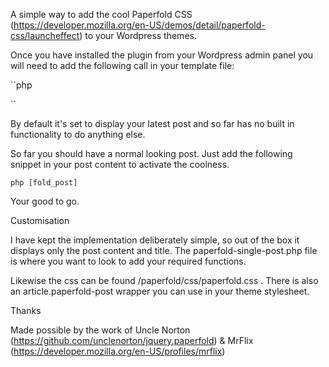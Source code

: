 A simple way to add the cool Paperfold CSS (https://developer.mozilla.org/en-US/demos/detail/paperfold-css/launcheffect) to your Wordpress themes.

Once you have installed the plugin from your Wordpress admin panel you will need to add the following call 
in your template file:

``php
<?php folding_post(); ?>
``

By default it's set to display your latest post and so far has no built in functionality to do anything else.

So far you should have a normal looking post. Just add the following snippet in your post content to activate
the coolness.

``php
[fold_post]
``

Your good to go. 

Customisation

I have kept the implementation deliberately simple, so out of the box it displays only the post content and
title. The paperfold-single-post.php file is where you want to look to add your required functions.

Likewise the css can be found /paperfold/css/paperfold.css . There is also an article.paperfold-post wrapper you can use in your theme stylesheet.

Thanks

Made possible by the work of Uncle Norton (https://github.com/unclenorton/jquery.paperfold) & MrFlix (https://developer.mozilla.org/en-US/profiles/mrflix) 
